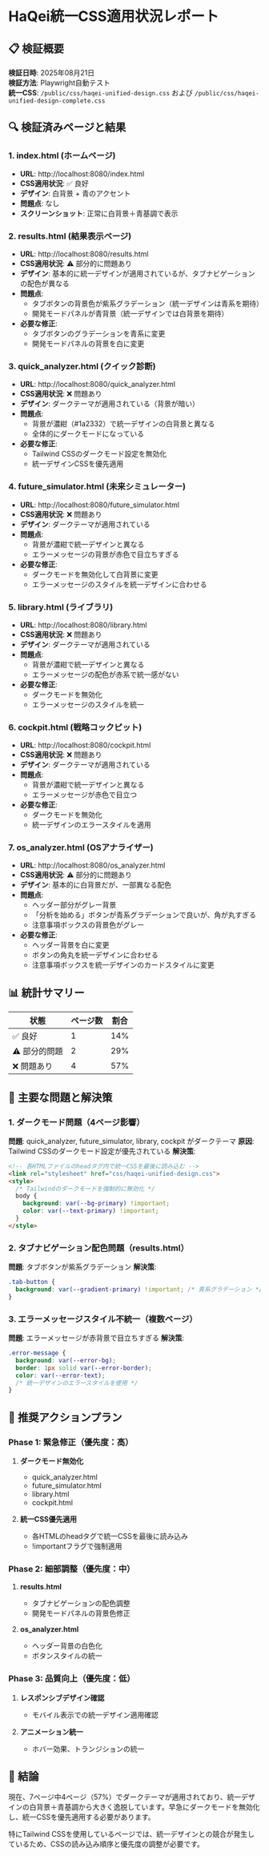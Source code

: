 # HaQei統一CSS適用状況レポート

## 📋 検証概要
**検証日時**: 2025年08月21日  
**検証方法**: Playwright自動テスト  
**統一CSS**: `/public/css/haqei-unified-design.css` および `/public/css/haqei-unified-design-complete.css`

## 🔍 検証済みページと結果

### 1. **index.html** (ホームページ)
- **URL**: http://localhost:8080/index.html
- **CSS適用状況**: ✅ 良好
- **デザイン**: 白背景 + 青のアクセント
- **問題点**: なし
- **スクリーンショット**: 正常に白背景＋青基調で表示

### 2. **results.html** (結果表示ページ)
- **URL**: http://localhost:8080/results.html
- **CSS適用状況**: ⚠️ 部分的に問題あり
- **デザイン**: 基本的に統一デザインが適用されているが、タブナビゲーションの配色が異なる
- **問題点**:
  - タブボタンの背景色が紫系グラデーション（統一デザインは青系を期待）
  - 開発モードパネルが青背景（統一デザインでは白背景を期待）
- **必要な修正**:
  - タブボタンのグラデーションを青系に変更
  - 開発モードパネルの背景を白に変更

### 3. **quick_analyzer.html** (クイック診断)
- **URL**: http://localhost:8080/quick_analyzer.html
- **CSS適用状況**: ❌ 問題あり
- **デザイン**: ダークテーマが適用されている（背景が暗い）
- **問題点**:
  - 背景が濃紺（#1a2332）で統一デザインの白背景と異なる
  - 全体的にダークモードになっている
- **必要な修正**:
  - Tailwind CSSのダークモード設定を無効化
  - 統一デザインCSSを優先適用

### 4. **future_simulator.html** (未来シミュレーター)
- **URL**: http://localhost:8080/future_simulator.html
- **CSS適用状況**: ❌ 問題あり
- **デザイン**: ダークテーマが適用されている
- **問題点**:
  - 背景が濃紺で統一デザインと異なる
  - エラーメッセージの背景が赤色で目立ちすぎる
- **必要な修正**:
  - ダークモードを無効化して白背景に変更
  - エラーメッセージのスタイルを統一デザインに合わせる

### 5. **library.html** (ライブラリ)
- **URL**: http://localhost:8080/library.html  
- **CSS適用状況**: ❌ 問題あり
- **デザイン**: ダークテーマが適用されている
- **問題点**:
  - 背景が濃紺で統一デザインと異なる
  - エラーメッセージの配色が赤系で統一感がない
- **必要な修正**:
  - ダークモードを無効化
  - エラーメッセージのスタイルを統一

### 6. **cockpit.html** (戦略コックピット)
- **URL**: http://localhost:8080/cockpit.html
- **CSS適用状況**: ❌ 問題あり
- **デザイン**: ダークテーマが適用されている
- **問題点**:
  - 背景が濃紺で統一デザインと異なる
  - エラーメッセージが赤色で目立つ
- **必要な修正**:
  - ダークモードを無効化
  - 統一デザインのエラースタイルを適用

### 7. **os_analyzer.html** (OSアナライザー)
- **URL**: http://localhost:8080/os_analyzer.html
- **CSS適用状況**: ⚠️ 部分的に問題あり
- **デザイン**: 基本的に白背景だが、一部異なる配色
- **問題点**:
  - ヘッダー部分がグレー背景
  - 「分析を始める」ボタンが青系グラデーションで良いが、角が丸すぎる
  - 注意事項ボックスの背景色がグレー
- **必要な修正**:
  - ヘッダー背景を白に変更
  - ボタンの角丸を統一デザインに合わせる
  - 注意事項ボックスを統一デザインのカードスタイルに変更

## 📊 統計サマリー

| 状態 | ページ数 | 割合 |
|------|----------|------|
| ✅ 良好 | 1 | 14% |
| ⚠️ 部分的問題 | 2 | 29% |
| ❌ 問題あり | 4 | 57% |

## 🔧 主要な問題と解決策

### 1. **ダークモード問題**（4ページ影響）
**問題**: quick_analyzer, future_simulator, library, cockpit がダークテーマ
**原因**: Tailwind CSSのダークモード設定が優先されている
**解決策**:
```html
<!-- 各HTMLファイルのheadタグ内で統一CSSを最後に読み込む -->
<link rel="stylesheet" href="css/haqei-unified-design.css">
<style>
  /* Tailwindのダークモードを強制的に無効化 */
  body {
    background: var(--bg-primary) !important;
    color: var(--text-primary) !important;
  }
</style>
```

### 2. **タブナビゲーション配色問題**（results.html）
**問題**: タブボタンが紫系グラデーション
**解決策**:
```css
.tab-button {
  background: var(--gradient-primary) !important; /* 青系グラデーション */
}
```

### 3. **エラーメッセージスタイル不統一**（複数ページ）
**問題**: エラーメッセージが赤背景で目立ちすぎる
**解決策**:
```css
.error-message {
  background: var(--error-bg);
  border: 1px solid var(--error-border);
  color: var(--error-text);
  /* 統一デザインのエラースタイルを使用 */
}
```

## 🎯 推奨アクションプラン

### Phase 1: 緊急修正（優先度：高）
1. **ダークモード無効化**
   - quick_analyzer.html
   - future_simulator.html
   - library.html
   - cockpit.html
   
2. **統一CSS優先適用**
   - 各HTMLのheadタグで統一CSSを最後に読み込み
   - !importantフラグで強制適用

### Phase 2: 細部調整（優先度：中）
1. **results.html**
   - タブナビゲーションの配色調整
   - 開発モードパネルの背景色修正
   
2. **os_analyzer.html**
   - ヘッダー背景の白色化
   - ボタンスタイルの統一

### Phase 3: 品質向上（優先度：低）
1. **レスポンシブデザイン確認**
   - モバイル表示での統一デザイン適用確認
   
2. **アニメーション統一**
   - ホバー効果、トランジションの統一

## 📝 結論

現在、7ページ中4ページ（57%）でダークテーマが適用されており、統一デザインの白背景＋青基調から大きく逸脱しています。早急にダークモードを無効化し、統一CSSを優先適用する必要があります。

特にTailwind CSSを使用しているページでは、統一デザインとの競合が発生しているため、CSSの読み込み順序と優先度の調整が必要です。
